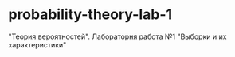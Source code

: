 # probability-theory-lab-1
"Теория вероятностей". Лабораторня работа №1 "Выборки и их характеристики" 
